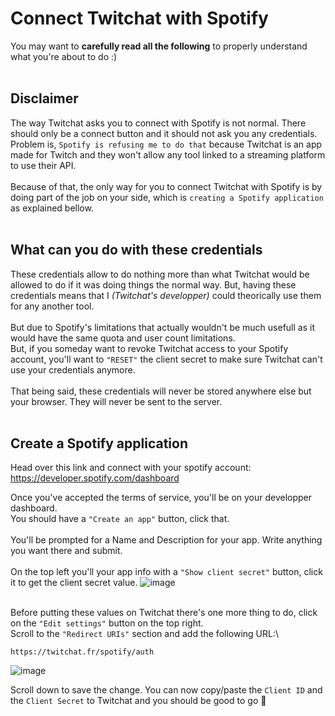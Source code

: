 # Connect Twitchat with Spotify
You may want to **carefully read all the following** to properly understand what you're about to do :)
<br><br>
## Disclaimer
The way Twitchat asks you to connect with Spotify is not normal. There should only be a connect button and it should not ask you any credentials.\
Problem is, `Spotify is refusing me to do that` because Twitchat is an app made for Twitch and they won't allow any tool linked to a streaming platform to use their API.\
\
Because of that, the only way for you to connect Twitchat with Spotify is by doing part of the job on your side, which is `creating a Spotify application` as explained bellow.
<br><br>

## What can you do with these credentials
These credentials allow to do nothing more than what Twitchat would be allowed to do if it was doing things the normal way.
But, having these credentials means that I *(Twitchat's developper)* could theorically use them for any another tool.\
\
But due to Spotify's limitations that actually wouldn't be much usefull as it would have the same quota and user count limitations.\
But, if you someday want to revoke Twitchat access to your Spotify account, you'll want to `"RESET"` the client secret to make sure Twitchat can't use your credentials anymore.
\
\
That being said, these credentials will never be stored anywhere else but your browser. They will never be sent to the server.
<br><br>

## Create a Spotify application
Head over this link and connect with your spotify account:\
https://developer.spotify.com/dashboard

Once you've accepted the terms of service, you'll be on your developper dashboard.\
You should have a `"Create an app"` button, click that.\
\
You'll be prompted for a Name and Description for your app. Write anything you want there and submit.\
\
On the top left you'll your app info with a `"Show client secret"` button, click it to get the client secret value.
![image](https://user-images.githubusercontent.com/721001/171719891-a18cacb8-96b3-4a96-8c53-c2b7d4dc440c.png)

\
Before putting these values on Twitchat there's one more thing to do, click on the `"Edit settings"` button on the top right.\
Scroll to the `"Redirect URIs"` section and add the following URL:\
```
https://twitchat.fr/spotify/auth
```
![image](https://user-images.githubusercontent.com/721001/171720089-c8094ec8-ebbb-4480-aa42-c48652633200.png)

Scroll down to save the change.
You can now copy/paste the `Client ID` and the `Client Secret` to Twitchat and you should be good to go 🥳
